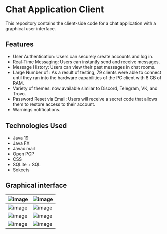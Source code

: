 # Chat Application Client

This repository contains the client-side code for a chat application with a graphical user interface.

## Features
- User Authentication: Users can securely create accounts and log in.
- Real-Time Messaging: Users can instantly send and receive messages.
- Message History: Users can view their past messages in chat rooms.
- Large Number of : As a result of testing, 79 clients were able to connect until they ran into the hardware capabilities of the PC client with 8 GB of RAM.
- Variety of themes: now available similar to Discord, Telegram, VK, and Trovo.
- Password Reset via Email: Users will receive a secret code that allows them to restore access to their account.
- Warnings notifications.

## Technologies Used
- Java 19
- Java FX
- Javax mail
- Open PGP
- CSS
- SQLite + SQL
- Sokcets

## Graphical interface
| ![image](https://github.com/MbIUIb/ChatApp-Client/assets/57868987/80c05212-e4ca-4b5f-9e65-a0bd6a1e43e4) | ![image](https://github.com/MbIUIb/ChatApp-Client/assets/57868987/f8d577fe-effd-48a0-8c6c-a8be8226e7ab) |
| ------------------------------------------------------------------------------------------------------- | ------------------------------------------------------------------------------------------------------- |
| ![image](https://github.com/MbIUIb/ChatApp-Client/assets/57868987/6f147865-a1b9-40b4-acda-a971bd0f802e) | ![image](https://github.com/MbIUIb/ChatApp-Client/assets/57868987/03f0bb9d-0bb5-43e7-930a-faafac1a6e36) |
| ![image](https://github.com/MbIUIb/ChatApp-Client/assets/57868987/1f1f0c9e-3c9a-43a8-b8c6-dbe2b0f325cc) | ![image](https://github.com/MbIUIb/ChatApp-Client/assets/57868987/ad837835-6a0f-4eb4-b3d5-0ff848d0d5f5) |
| ![image](https://github.com/MbIUIb/ChatApp-Client/assets/57868987/eef6de7b-57cc-49e1-8fdb-cd71a1451b45) | ![image](https://github.com/MbIUIb/ChatApp-Client/assets/57868987/876e26d3-67d9-4ffc-9cc4-b75ba00b0462) |
